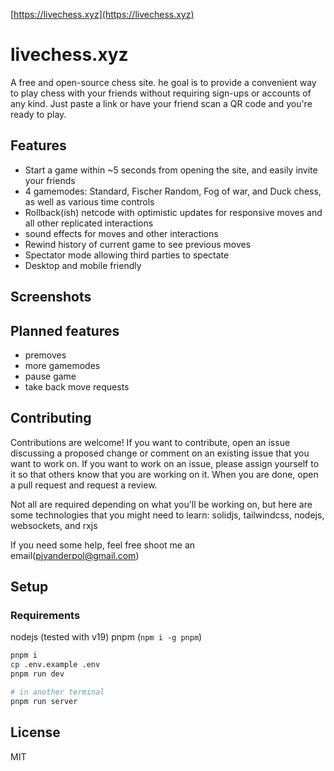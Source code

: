 [https://livechess.xyz](https://livechess.xyz)
# livechess.xyz

A free and open-source chess site.
he goal is to provide a convenient way to play chess with your friends without requiring sign-ups or accounts of any
kind.
Just paste a link or have your friend scan a QR code and you're ready to play.

## Features

- Start a game within ~5 seconds from opening the site, and easily invite your friends
- 4 gamemodes: Standard, Fischer Random, Fog of war, and Duck chess, as well as various time controls
- Rollback(ish) netcode with optimistic updates for responsive moves and all other replicated interactions
- sound effects for moves and other interactions
- Rewind history of current game to see previous moves
- Spectator mode allowing third parties to spectate
- Desktop and mobile friendly

## Screenshots

## Planned features

- premoves
- more gamemodes
- pause game
- take back move requests

## Contributing

Contributions are welcome! If you want to contribute, open an issue discussing a proposed change or comment on an
existing issue that you want to work on. If you want to work on an issue, please assign yourself to it so that others
know that you are working on it. When you are done, open a pull request and request a review.

Not all are required depending on what you'll be working on, but here are some technologies that you might need to learn:
solidjs, tailwindcss, nodejs, websockets, and rxjs

If you need some help, feel free shoot me an email(pjvanderpol@gmail.com)

## Setup
### Requirements
nodejs (tested with v19)
pnpm (`npm i -g pnpm`)


```bash
pnpm i
cp .env.example .env
pnpm run dev

# in another terminal
pnpm run server
```

## License
MIT
